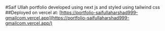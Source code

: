 #Saif Ullah portfolio
developed using next js and styled using tailwind css
##Deployed on vercel at:
[https://portfolio-saifullaharshad999-gmailcom.vercel.app](https://portfolio-saifullaharshad999-gmailcom.vercel.app/)